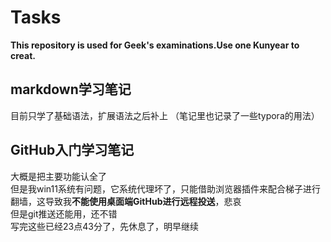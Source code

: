 # Tasks
**This repository is used for Geek's examinations.Use one Kunyear to creat.**
## markdown学习笔记
目前只学了基础语法，扩展语法之后补上
（笔记里也记录了一些typora的用法）
## GitHub入门学习笔记
大概是把主要功能认全了<br>
但是我win11系统有问题，它系统代理坏了，只能借助浏览器插件来配合梯子进行翻墙，这导致我**不能使用桌面端GitHub进行远程投送**，悲哀<br>
但是git推送还能用，还不错<br>
写完这些已经23点43分了，先休息了，明早继续<br>
